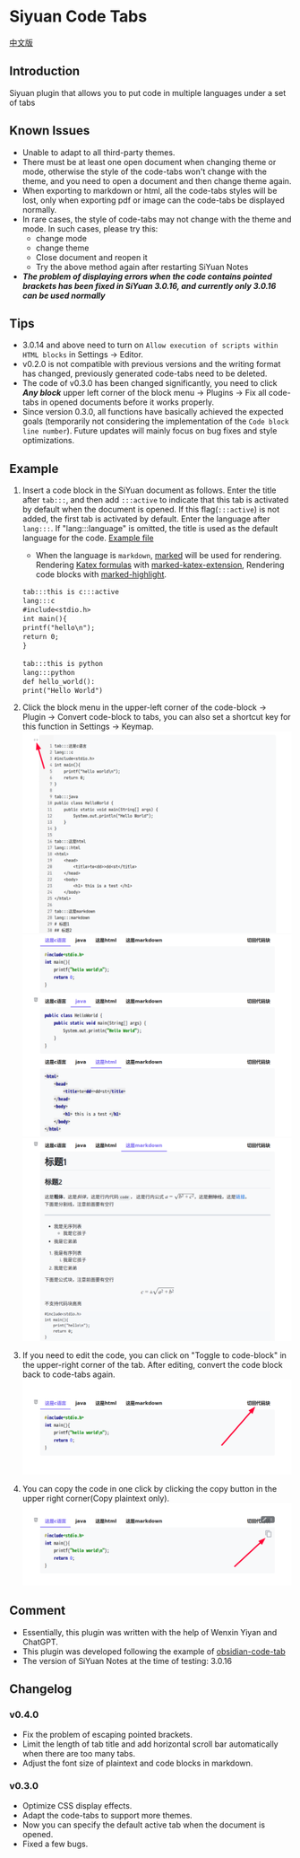 
# Siyuan Code Tabs

[中文版](./README_zh_CN.md)
## Introduction
Siyuan plugin that allows you to put code in multiple languages under a set of tabs

## Known Issues
- Unable to adapt to all third-party themes.
- There must be at least one open document when changing theme or mode, otherwise the style of the code-tabs won't change with the theme, and you need to open a document and then change theme again.
- When exporting to markdown or html, all the code-tabs styles will be lost, only when exporting pdf or image can the code-tabs be displayed normally.  
- In rare cases, the style of code-tabs may not change with the theme and mode. In such cases, please try this:
  - change mode
  - change theme
  - Close document and reopen it
  - Try the above method again after restarting SiYuan Notes
- ***The problem of displaying errors when the code contains pointed brackets has been fixed in SiYuan 3.0.16, and currently only 3.0.16 can be used normally***

## Tips
- 3.0.14 and above need to turn on `Allow execution of scripts within HTML blocks` in Settings -> Editor.
- v0.2.0 is not compatible with previous versions and the writing format has changed, previously generated code-tabs need to be  deleted.
- The code of v0.3.0 has been changed significantly, you need to  click ***Any block*** upper left corner of the block menu -> Plugins -> Fix all code-tabs in opened documents before it works properly.
- Since version 0.3.0, all functions have basically achieved the expected goals (temporarily not considering the implementation of the `Code block line number`). Future updates will mainly focus on bug fixes and style optimizations.

## Example
1. Insert a code block in the SiYuan document as follows. Enter the title after `tab:::`, and then add `:::active` to indicate that this tab is activated by default when the document is opened. If this flag(`:::active`) is not added, the first tab is activated by default. Enter the language after `lang:::`. If "lang:::language" is omitted, the title is used as the default language for the code. [Example file](./asset/example.md)
   - When the language is `markdown`, [marked](https://github.com/markedjs/marked) will be used for rendering. Rendering [Katex formulas](https://katex.org) with [marked-katex-extension](https://github.com/UziTech/marked-katex-extension), Rendering code blocks with [marked-highlight](https://github.com/markedjs/marked-highlight).
   ```
   tab:::this is c:::active
   lang:::c
   #include<stdio.h>
   int main(){
   printf("hello\n");
   return 0;
   }
   
   tab:::this is python
   lang:::python
   def hello_world():
   print("Hello World")
   ```

2. Click the block menu in the upper-left corner of the code-block -> Plugin -> Convert code-block to tabs, you can also set a shortcut key for this function in Settings -> Keymap.
   ![fig2-1](./asset/2-1.png)
   ![fig2-2](./asset/2-2.png)
   ![fig2-3](./asset/2-3.png)

3. If you need to edit the code, you can click on "Toggle to code-block" in the upper-right corner of the tab. After editing, convert the code block back to code-tabs again.
   ![fig3](./asset/3.png)
4. You can copy the code in one click by clicking the copy button in the upper right corner(Copy plaintext only).  
   ![fig4](./asset/4.png)

## Comment
- Essentially, this plugin was written with the help of Wenxin Yiyan  and ChatGPT.  
- This plugin was developed following the example of [obsidian-code-tab](https://github.com/lazyloong/obsidian-code-tab)
- The version of SiYuan Notes at the time of testing: 3.0.16

## Changelog
### v0.4.0
- Fix the problem of escaping pointed brackets.
- Limit the length of tab title and add horizontal scroll bar automatically when there are too many tabs.
- Adjust the font size of plaintext and code blocks in markdown.

### v0.3.0
- Optimize CSS display effects.
- Adapt the code-tabs to support more themes.
- Now you can specify the default active tab when the document is opened.
- Fixed a few bugs.